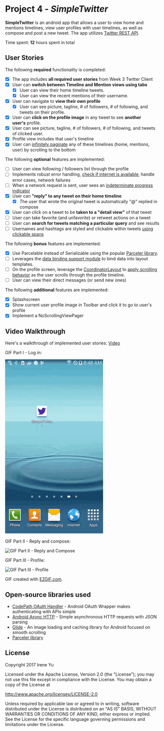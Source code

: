 # Project 4 - *SimpleTwitter*

**SimpleTwitter** is an android app that allows a user to view home and mentions timelines, view user profiles with user timelines, as well as compose and post a new tweet. The app utilizes [Twitter REST API](https://developer.twitter.com/en/docs/api-reference-index).

Time spent: **12** hours spent in total

## User Stories

The following **required** functionality is completed:

* [x] The app includes **all required user stories** from Week 3 Twitter Client
* [x] User can **switch between Timeline and Mention views using tabs**
  * [x] User can view their home timeline tweets.
  * [x] User can view the recent mentions of their username.
* [x] User can navigate to **view their own profile**
  * [x] User can see picture, tagline, # of followers, # of following, and tweets on their profile.
* [x] User can **click on the profile image** in any tweet to see **another user's** profile.
 * [x] User can see picture, tagline, # of followers, # of following, and tweets of clicked user.
 * [x] Profile view includes that user's timeline
* [x] User can [infinitely paginate](http://guides.codepath.com/android/Endless-Scrolling-with-AdapterViews-and-RecyclerView) any of these timelines (home, mentions, user) by scrolling to the bottom

The following **optional** features are implemented:

* [ ] User can view following / followers list through the profile
* [ ] Implements robust error handling, [check if internet is available](http://guides.codepath.com/android/Sending-and-Managing-Network-Requests#checking-for-network-connectivity), handle error cases, network failures
* [ ] When a network request is sent, user sees an [indeterminate progress indicator](http://guides.codepath.com/android/Handling-ProgressBars#progress-within-actionbar)
* [x] User can **"reply" to any tweet on their home timeline**
  * [x] The user that wrote the original tweet is automatically "@" replied in compose
* [x] User can click on a tweet to be **taken to a "detail view"** of that tweet
 * [ ] User can take favorite (and unfavorite) or retweet actions on a tweet
* [ ] User can **search for tweets matching a particular query** and see results
* [ ] Usernames and hashtags are styled and clickable within tweets [using clickable spans](http://guides.codepath.com/android/Working-with-the-TextView#creating-clickable-styled-spans)

The following **bonus** features are implemented:

* [x] Use Parcelable instead of Serializable using the popular [Parceler library](http://guides.codepath.com/android/Using-Parceler).
* [ ] Leverages the [data binding support module](http://guides.codepath.com/android/Applying-Data-Binding-for-Views) to bind data into layout templates.
* [ ] On the profile screen, leverage the [CoordinatorLayout](http://guides.codepath.com/android/Handling-Scrolls-with-CoordinatorLayout#responding-to-scroll-events) to [apply scrolling behavior](https://hackmd.io/s/SJyDOCgU) as the user scrolls through the profile timeline.
* [ ] User can view their direct messages (or send new ones)

The following **additional** features are implemented:

* [x] Splashscreen
* [x] Show current user profile image in Toolbar and click it to go to user's profile
* [x] Implement a NoScrollingViewPager

## Video Walkthrough

Here's a walkthrough of implemented user stories:
[Video](https://www.dropbox.com/s/pcbu8ia2u98r3ff/week4video.mp4)

GIF Part I - Log in:

<img src='https://github.com/IreneXY/SimpleTwitter/blob/master/simpletwitterandroid/screenshot/week4/login.gif' title='GIF Walkthrough Part I Login in ' width='' alt='GIF Walkthrough Part I Login in' />

GIF Part II - Reply and compose:

<img src='https://github.com/IreneXY/SimpleTwitter/blob/master/simpletwitterandroid/screenshot/week4/reply-and-compose.gif' title='GIF Part II - Reply and Compose' width='' alt='GIF Part II - Reply and Compose' />

GIF Part III - Profile:

<img src='https://github.com/IreneXY/SimpleTwitter/blob/master/simpletwitterandroid/screenshot/week4/profile.gif' title='GIF Part III - Profile' width='' alt='GIF Part III - Profile' />

GIF created with [EZGIF.com](https://ezgif.com/video-to-gif).

## Open-source libraries used

- [CodePath OAuth Handler](https://github.com/codepath/android-oauth-handler) - Android OAuth Wrapper makes authenticating with APIs simple
- [Android Async HTTP](https://github.com/loopj/android-async-http) - Simple asynchronous HTTP requests with JSON parsing
- [Glide](https://github.com/bumptech/glide) - An image loading and caching library for Android focused on smooth scrolling
- [Parceler library](http://guides.codepath.com/android/Using-Parceler)

## License

Copyright 2017 Irene Yu

Licensed under the Apache License, Version 2.0 (the "License");
you may not use this file except in compliance with the License.
You may obtain a copy of the License at

http://www.apache.org/licenses/LICENSE-2.0

Unless required by applicable law or agreed to in writing, software
distributed under the License is distributed on an "AS IS" BASIS,
WITHOUT WARRANTIES OR CONDITIONS OF ANY KIND, either express or implied.
See the License for the specific language governing permissions and
limitations under the License.
